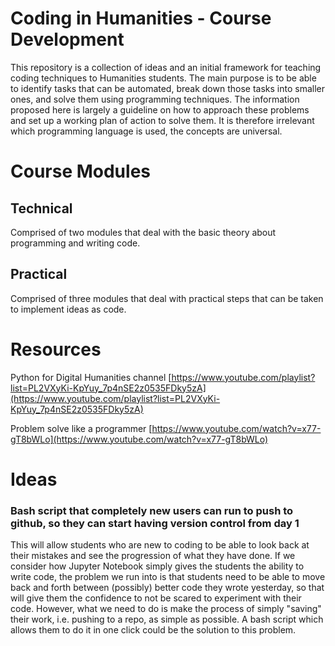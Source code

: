 # Coding in Humanities - Course Development

This repository is a collection of ideas and an initial framework for teaching coding techniques to Humanities students. The main purpose is to be able to identify tasks that can be automated, break down those tasks into smaller ones, and solve them using programming techniques. The information proposed here is largely a guideline on how to approach these problems and set up a working plan of action to solve them. It is therefore irrelevant which programming language is used, the concepts are universal.

# Course Modules
## Technical
Comprised of two modules that deal with the basic theory about programming and writing code.

## Practical
Comprised of three modules that deal with practical steps that can be taken to implement ideas as code.

# Resources

Python for Digital Humanities channel [https://www.youtube.com/playlist?list=PL2VXyKi-KpYuy_7p4nSE2z0535FDky5zA](https://www.youtube.com/playlist?list=PL2VXyKi-KpYuy_7p4nSE2z0535FDky5zA)

Problem solve like a programmer [https://www.youtube.com/watch?v=x77-gT8bWLo](https://www.youtube.com/watch?v=x77-gT8bWLo)

# Ideas
### Bash script that completely new users can run to push to github, so they can start having version control from day 1
This will allow students who are new to coding to be able to look back at their mistakes and see the progression of what they have done. If we consider how Jupyter Notebook simply gives the students the ability to write code, the problem we run into is that students need to be able to move back and forth between (possibly) better code they wrote yesterday, so that will give them the confidence to not be scared to experiment with their code. However, what we need to do is make the process of simply "saving" their work, i.e. pushing to a repo, as simple as possible. A bash script which allows them to do it in one click could be the solution to this problem.
